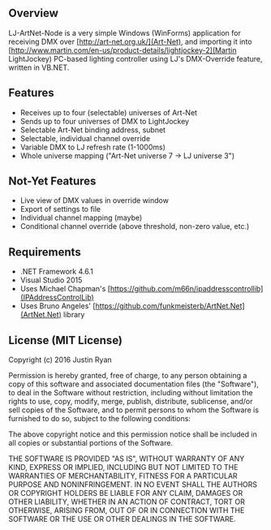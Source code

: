 Overview
---
LJ-ArtNet-Node is a very simple Windows (WinForms) application for receiving DMX over [http://art-net.org.uk/](Art-Net), and importing it into [http://www.martin.com/en-us/product-details/lightjockey-2](Martin LightJockey) PC-based lighting controller using LJ's DMX-Override feature, written in VB.NET.

Features
---
  * Receives up to four (selectable) universes of Art-Net
  * Sends up to four universes of DMX to LightJockey
  * Selectable Art-Net binding address, subnet
  * Selectable, individual channel override
  * Variable DMX to LJ refresh rate (1-1000ms)
  * Whole universe mapping ("Art-Net universe 7 -> LJ universe 3")

Not-Yet Features
---
  * Live view of DMX values in override window
  * Export of settings to file
  * Individual channel mapping (maybe)
  * Conditional channel override (above threshold, non-zero value, etc.)

Requirements
---
  * .NET Framework 4.6.1
  * Visual Studio 2015
  * Uses Michael Chapman's [https://github.com/m66n/ipaddresscontrollib](IPAddressControlLib)
  * Uses Bruno Angeles' [https://github.com/funkmeisterb/ArtNet.Net](ArtNet.Net) library

License (MIT License)
---
Copyright (c) 2016 Justin Ryan

Permission is hereby granted, free of charge, to any person obtaining a copy of this software and associated documentation files (the "Software"), to deal in the Software without restriction, including without limitation the rights to use, copy, modify, merge, publish, distribute, sublicense, and/or sell copies of the Software, and to permit persons to whom the Software is furnished to do so, subject to the following conditions:

The above copyright notice and this permission notice shall be included in all copies or substantial portions of the Software.

THE SOFTWARE IS PROVIDED "AS IS", WITHOUT WARRANTY OF ANY KIND, EXPRESS OR IMPLIED, INCLUDING BUT NOT LIMITED TO THE WARRANTIES OF MERCHANTABILITY, FITNESS FOR A PARTICULAR PURPOSE AND NONINFRINGEMENT. IN NO EVENT SHALL THE AUTHORS OR COPYRIGHT HOLDERS BE LIABLE FOR ANY CLAIM, DAMAGES OR OTHER LIABILITY, WHETHER IN AN ACTION OF CONTRACT, TORT OR OTHERWISE, ARISING FROM, OUT OF OR IN CONNECTION WITH THE SOFTWARE OR THE USE OR OTHER DEALINGS IN THE SOFTWARE.